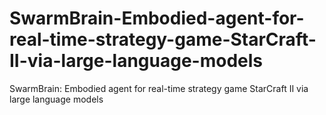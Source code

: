 # SwarmBrain-Embodied-agent-for-real-time-strategy-game-StarCraft-II-via-large-language-models
SwarmBrain: Embodied agent for real-time strategy game StarCraft II via large language models
